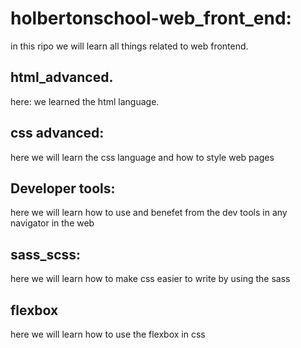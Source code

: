 # holbertonschool-web_front_end:

in this ripo we will learn all things related to web frontend.

## html_advanced.

here: we learned the html language.

## css advanced:

here we will learn the css language and how to style web pages

## Developer tools:

here we will learn how to use and benefet from the dev tools in any navigator in the web

## sass_scss:

here we will learn how to make css easier to write by using the sass

## flexbox

here we will learn how to use the flexbox in css
